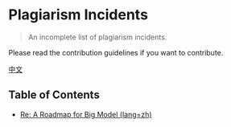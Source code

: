 # Plagiarism Incidents

> An incomplete list of plagiarism incidents.

Please read the contribution guidelines if you want to contribute.

[中文](README-ch.md)

## Table of Contents

* [Re: A Roadmap for Big Model (lang=zh)](incidents/re-a-roadmap-for-big-model-zh.md)
